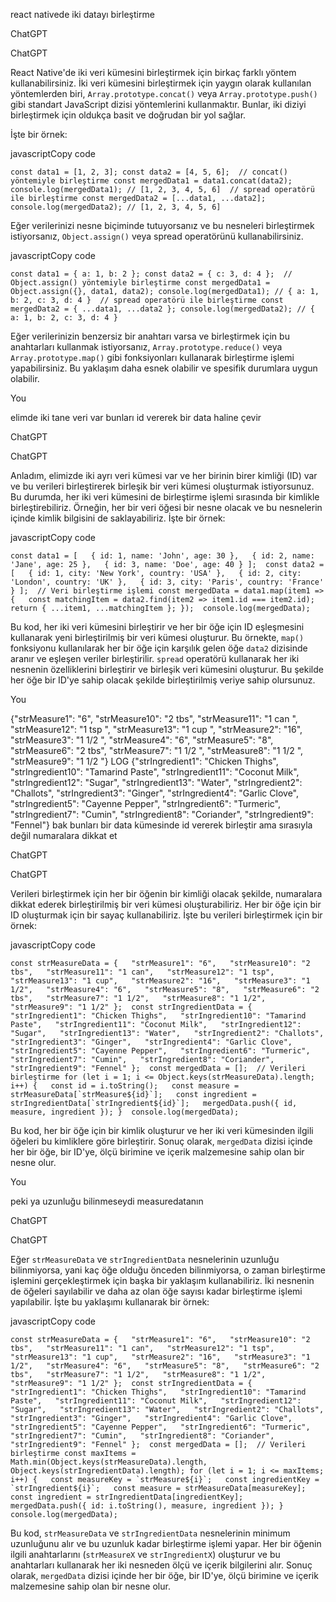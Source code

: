 react nativede iki datayı birleştirme

ChatGPT

ChatGPT

React Native'de iki veri kümesini birleştirmek için birkaç farklı yöntem kullanabilirsiniz. İki veri kümesini birleştirmek için yaygın olarak kullanılan yöntemlerden biri, `Array.prototype.concat()` veya `Array.prototype.push()` gibi standart JavaScript dizisi yöntemlerini kullanmaktır. Bunlar, iki diziyi birleştirmek için oldukça basit ve doğrudan bir yol sağlar.

İşte bir örnek:

javascriptCopy code

`const data1 = [1, 2, 3]; const data2 = [4, 5, 6];  // concat() yöntemiyle birleştirme const mergedData1 = data1.concat(data2); console.log(mergedData1); // [1, 2, 3, 4, 5, 6]  // spread operatörü ile birleştirme const mergedData2 = [...data1, ...data2]; console.log(mergedData2); // [1, 2, 3, 4, 5, 6]`

Eğer verilerinizi nesne biçiminde tutuyorsanız ve bu nesneleri birleştirmek istiyorsanız, `Object.assign()` veya spread operatörünü kullanabilirsiniz.

javascriptCopy code

`const data1 = { a: 1, b: 2 }; const data2 = { c: 3, d: 4 };  // Object.assign() yöntemiyle birleştirme const mergedData1 = Object.assign({}, data1, data2); console.log(mergedData1); // { a: 1, b: 2, c: 3, d: 4 }  // spread operatörü ile birleştirme const mergedData2 = { ...data1, ...data2 }; console.log(mergedData2); // { a: 1, b: 2, c: 3, d: 4 }`

Eğer verilerinizin benzersiz bir anahtarı varsa ve birleştirmek için bu anahtarları kullanmak istiyorsanız, `Array.prototype.reduce()` veya `Array.prototype.map()` gibi fonksiyonları kullanarak birleştirme işlemi yapabilirsiniz. Bu yaklaşım daha esnek olabilir ve spesifik durumlara uygun olabilir.

You

elimde iki tane veri var bunları id vererek bir data haline çevir

ChatGPT

ChatGPT

Anladım, elimizde iki ayrı veri kümesi var ve her birinin birer kimliği (ID) var ve bu verileri birleştirerek birleşik bir veri kümesi oluşturmak istiyorsunuz. Bu durumda, her iki veri kümesini de birleştirme işlemi sırasında bir kimlikle birleştirebiliriz. Örneğin, her bir veri öğesi bir nesne olacak ve bu nesnelerin içinde kimlik bilgisini de saklayabiliriz. İşte bir örnek:

javascriptCopy code

`const data1 = [   { id: 1, name: 'John', age: 30 },   { id: 2, name: 'Jane', age: 25 },   { id: 3, name: 'Doe', age: 40 } ];  const data2 = [   { id: 1, city: 'New York', country: 'USA' },   { id: 2, city: 'London', country: 'UK' },   { id: 3, city: 'Paris', country: 'France' } ];  // Veri birleştirme işlemi const mergedData = data1.map(item1 => {   const matchingItem = data2.find(item2 => item1.id === item2.id);   return { ...item1, ...matchingItem }; });  console.log(mergedData);`

Bu kod, her iki veri kümesini birleştirir ve her bir öğe için ID eşleşmesini kullanarak yeni birleştirilmiş bir veri kümesi oluşturur. Bu örnekte, `map()` fonksiyonu kullanılarak her bir öğe için karşılık gelen öğe `data2` dizisinde aranır ve eşleşen veriler birleştirilir. `spread` operatörü kullanarak her iki nesnenin özelliklerini birleştirir ve birleşik veri kümesini oluşturur. Bu şekilde her öğe bir ID'ye sahip olacak şekilde birleştirilmiş veriye sahip olursunuz.

You

{"strMeasure1": "6", "strMeasure10": "2 tbs", "strMeasure11": "1 can ", "strMeasure12": "1 tsp ", "strMeasure13": "1 cup ", "strMeasure2": "16", "strMeasure3": "1 1/2 ", "strMeasure4": "6", "strMeasure5": "8", "strMeasure6": "2 tbs", "strMeasure7": "1 1/2 ", "strMeasure8": "1 1/2 ", "strMeasure9": "1 1/2 "} LOG {"strIngredient1": "Chicken Thighs", "strIngredient10": "Tamarind Paste", "strIngredient11": "Coconut Milk", "strIngredient12": "Sugar", "strIngredient13": "Water", "strIngredient2": "Challots", "strIngredient3": "Ginger", "strIngredient4": "Garlic Clove", "strIngredient5": "Cayenne Pepper", "strIngredient6": "Turmeric", "strIngredient7": "Cumin", "strIngredient8": "Coriander", "strIngredient9": "Fennel"} bak bunları bir data kümesinde id vererek birleştir ama sırasıyla değil numaralara dikkat et

ChatGPT

ChatGPT

Verileri birleştirmek için her bir öğenin bir kimliği olacak şekilde, numaralara dikkat ederek birleştirilmiş bir veri kümesi oluşturabiliriz. Her bir öğe için bir ID oluşturmak için bir sayaç kullanabiliriz. İşte bu verileri birleştirmek için bir örnek:

javascriptCopy code

``const strMeasureData = {   "strMeasure1": "6",   "strMeasure10": "2 tbs",   "strMeasure11": "1 can",   "strMeasure12": "1 tsp",   "strMeasure13": "1 cup",   "strMeasure2": "16",   "strMeasure3": "1 1/2",   "strMeasure4": "6",   "strMeasure5": "8",   "strMeasure6": "2 tbs",   "strMeasure7": "1 1/2",   "strMeasure8": "1 1/2",   "strMeasure9": "1 1/2" };  const strIngredientData = {   "strIngredient1": "Chicken Thighs",   "strIngredient10": "Tamarind Paste",   "strIngredient11": "Coconut Milk",   "strIngredient12": "Sugar",   "strIngredient13": "Water",   "strIngredient2": "Challots",   "strIngredient3": "Ginger",   "strIngredient4": "Garlic Clove",   "strIngredient5": "Cayenne Pepper",   "strIngredient6": "Turmeric",   "strIngredient7": "Cumin",   "strIngredient8": "Coriander",   "strIngredient9": "Fennel" };  const mergedData = [];  // Verileri birleştirme for (let i = 1; i <= Object.keys(strMeasureData).length; i++) {   const id = i.toString();   const measure = strMeasureData[`strMeasure${id}`];   const ingredient = strIngredientData[`strIngredient${id}`];   mergedData.push({ id, measure, ingredient }); }  console.log(mergedData);``

Bu kod, her bir öğe için bir kimlik oluşturur ve her iki veri kümesinden ilgili öğeleri bu kimliklere göre birleştirir. Sonuç olarak, `mergedData` dizisi içinde her bir öğe, bir ID'ye, ölçü birimine ve içerik malzemesine sahip olan bir nesne olur.

You

peki ya uzunluğu bilinmeseydi measuredatanın

ChatGPT

ChatGPT

Eğer `strMeasureData` ve `strIngredientData` nesnelerinin uzunluğu bilinmiyorsa, yani kaç öğe olduğu önceden bilinmiyorsa, o zaman birleştirme işlemini gerçekleştirmek için başka bir yaklaşım kullanabiliriz. İki nesnenin de öğeleri sayılabilir ve daha az olan öğe sayısı kadar birleştirme işlemi yapılabilir. İşte bu yaklaşımı kullanarak bir örnek:

javascriptCopy code

``const strMeasureData = {   "strMeasure1": "6",   "strMeasure10": "2 tbs",   "strMeasure11": "1 can",   "strMeasure12": "1 tsp",   "strMeasure13": "1 cup",   "strMeasure2": "16",   "strMeasure3": "1 1/2",   "strMeasure4": "6",   "strMeasure5": "8",   "strMeasure6": "2 tbs",   "strMeasure7": "1 1/2",   "strMeasure8": "1 1/2",   "strMeasure9": "1 1/2" };  const strIngredientData = {   "strIngredient1": "Chicken Thighs",   "strIngredient10": "Tamarind Paste",   "strIngredient11": "Coconut Milk",   "strIngredient12": "Sugar",   "strIngredient13": "Water",   "strIngredient2": "Challots",   "strIngredient3": "Ginger",   "strIngredient4": "Garlic Clove",   "strIngredient5": "Cayenne Pepper",   "strIngredient6": "Turmeric",   "strIngredient7": "Cumin",   "strIngredient8": "Coriander",   "strIngredient9": "Fennel" };  const mergedData = [];  // Verileri birleştirme const maxItems = Math.min(Object.keys(strMeasureData).length, Object.keys(strIngredientData).length); for (let i = 1; i <= maxItems; i++) {   const measureKey = `strMeasure${i}`;   const ingredientKey = `strIngredient${i}`;   const measure = strMeasureData[measureKey];   const ingredient = strIngredientData[ingredientKey];   mergedData.push({ id: i.toString(), measure, ingredient }); }  console.log(mergedData);``

Bu kod, `strMeasureData` ve `strIngredientData` nesnelerinin minimum uzunluğunu alır ve bu uzunluk kadar birleştirme işlemi yapar. Her bir öğenin ilgili anahtarlarını (`strMeasureX` ve `strIngredientX`) oluşturur ve bu anahtarları kullanarak her iki nesneden ölçü ve içerik bilgilerini alır. Sonuç olarak, `mergedData` dizisi içinde her bir öğe, bir ID'ye, ölçü birimine ve içerik malzemesine sahip olan bir nesne olur.